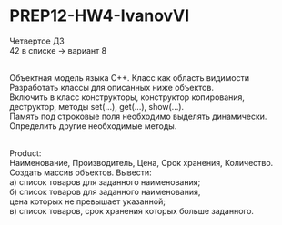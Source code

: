 # PREP12-HW4-IvanovVI
Четвертое ДЗ<br>
42 в списке -> вариант 8<br><br>

Объектная модель языка С++. Класс как область видимости <br>
Разработать классы для описанных ниже объектов. <br>
Включить в класс конструкторы, конструктор  копирования, <br>
деструктор,  методы  set(...), get(...), show(...).<br>
Память  под  строковые  поля  необходимо  выделять динамически. <br>
Определить другие необходимые методы.<br><br>

Product:<br>
Наименование,  Производитель,  Цена,  Срок  хранения, Количество.<br> 
Создать массив объектов. Вывести:<br>
а) список товаров для заданного наименования;<br>
б) список товаров для заданного наименования,<br>
цена которых не превышает указанной;<br>
в) список товаров, срок хранения которых больше заданного.<br>
